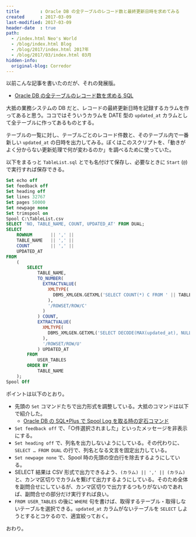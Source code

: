 ```yaml
---
title        : Oracle DB の全テーブルのレコード数と最終更新日時を求めてみる
created      : 2017-03-09
last-modified: 2017-03-09
header-date  : true
path:
  - /index.html Neo's World
  - /blog/index.html Blog
  - /blog/2017/index.html 2017年
  - /blog/2017/03/index.html 03月
hidden-info:
  original-blog: Corredor
---
```


以前こんな記事を書いたのだが、それの発展版。

- [Oracle DB の全テーブルのレコード数を求める SQL](/blog/2016/03/02-01.html)

大抵の業務システムの DB だと、レコードの最終更新日時を記録するカラムを作ってあると思う。ココではそういうカラムを DATE 型の `updated_at` カラムとして全テーブルに作ってあるものとする。

テーブルの一覧に対し、テーブルごとのレコード件数と、そのテーブル内で一番新しい `updated_at` の日時を出力してみる。ぼくはこのスクリプトを、「動きがよく分からない更新処理で何が変わるのか」を調べるために使っていた。

以下をまるっと `TableList.sql` とでも名付けて保存し、必要なときに `Start` (`@`) で実行すれば保存できる。

```sql
Set echo off
Set feedback off
Set heading off
Set lines 32767
Set pages 50000
Set newpage none
Set trimspool on
Spool C:\TableList.csv
SELECT 'NO, TABLE_NAME, COUNT, UPDATED_AT' FROM DUAL;
SELECT
    ROWNUM       || ',' ||
    TABLE_NAME   || ',' ||
    COUNT        || ',' ||
    UPDATED_AT
FROM
    (
        SELECT
            TABLE_NAME,
            TO_NUMBER(
              EXTRACTVALUE(
                XMLTYPE(
                  DBMS_XMLGEN.GETXML('SELECT COUNT(*) C FROM ' || TABLE_NAME)
                ),
                '/ROWSET/ROW/C'
              )
            ) COUNT,
            EXTRACTVALUE(
              XMLTYPE(
                DBMS_XMLGEN.GETXML('SELECT DECODE(MAX(updated_at), NULL, ''-'', TO_CHAR(MAX(updated_at), ''YYYY-MM-DD HH24:MI:SS'')) U FROM ' || TABLE_NAME)
              ),
              '/ROWSET/ROW/U'
            ) UPDATED_AT
        FROM
            USER_TABLES
        ORDER BY
            TABLE_NAME
    );
Spool Off
```

ポイントは以下のとおり。

- 先頭の `Set` コマンドたちで出力形式を調整している。大抵のコマンドは以下で紹介した。
  - [Oracle DB の SQL*Plus で Spool Log を取る時の定石コマンド](/blog/2016/02/25-01.html)
- `Set feedback off` で、「○件選択されました」といったメッセージを非表示にする。
- `Set heading off` で、列名を出力しないようにしている。その代わりに、`SELECT … FROM DUAL` の行で、列名となる文言を固定出力している。
- `Set newpage none` で、Spool 時の先頭の空白行を除去するようにしている。
- SELECT 結果は CSV 形式で出力できるよう、`(カラム) || ',' || (カラム)` と、カンマ区切りでカラムを繋げて出力するようにしている。そのため全体を副問合せにしているが、カンマ区切りで出力するつもりがないのであれば、副問合せの部分だけ実行すれば良い。
- `FROM USER_TABLES` の後に `WHERE` 句を書けば、取得するテーブル・取得しないテーブルを選択できる。`updated_at` カラムがないテーブルを `SELECT` しようとするとコケるので、適宜絞っておく。

おわり。
